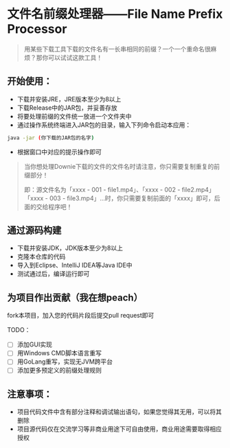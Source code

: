 # 文件名前缀处理器——File Name Prefix Processor
> 用某些下载工具下载的文件名有一长串相同的前缀？一个一个重命名很麻烦？那你可以试试这款工具！

## 开始使用：
- 下载并安装JRE，JRE版本至少为8以上
- 下载Release中的JAR包，并妥善存放
- 将要处理前缀的文件统一放进一个文件夹中
- 通过操作系统终端进入JAR包的目录，输入下列命令启动本应用：
```bash
java -jar (你下载的JAR包的名字)
```
- 根据窗口中对应的提示操作即可

> 当你想处理Downie下载的文件的文件名时请注意，你只需要复制重复的前缀部分！
> 
> 即：源文件名为「xxxx - 001 - file1.mp4」、「xxxx - 002 - file2.mp4」「xxxx - 003 - file3.mp4」...时，你只需要复制前面的「xxxx」即可，后面的交给程序吧！

## 通过源码构建
- 下载并安装JDK，JDK版本至少为8以上
- 克隆本仓库的代码
- 导入到Eclipse、IntelliJ IDEA等Java IDE中
- 测试通过后，编译运行即可

## 为项目作出贡献（我在想peach）

fork本项目，加入您的代码片段后提交pull request即可

TODO：
- [ ] 添加GUI实现
- [ ] 用Windows CMD脚本语言重写
- [ ] 用GoLang重写，实现无JVM跨平台
- [ ] 添加更多预定义的前缀处理规则

## 注意事项：
- 项目代码文件中含有部分注释和调试输出语句，如果您觉得其无用，可以将其删除
- 项目源代码仅在交流学习等非商业用途下可自由使用，商业用途需要取得相应授权